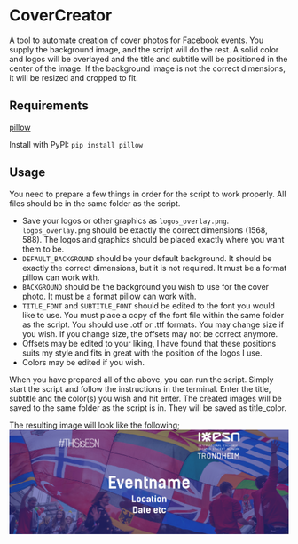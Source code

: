 # CoverCreator
A tool to automate creation of cover photos for Facebook events. You supply the background image, and the script will do the rest. A solid color and logos will be overlayed and the title and subtitle will be positioned in the center of the image. If the background image is not the correct dimensions, it will be resized and cropped to fit.

## Requirements
[pillow](https://python-pillow.org/)

Install with PyPI: `pip install pillow`

## Usage
You need to prepare a few things in order for the script to work properly.
All files should be in the same folder as the script.

* Save your logos or other graphics as `logos_overlay.png`. `logos_overlay.png` should be exactly the correct dimensions (1568, 588). The logos and graphics should be placed exactly where you want them to be.
* `DEFAULT_BACKGROUND` should be your default background. It should be exactly the correct dimensions, but it is not required. It must be a format pillow can work with.
* `BACKGROUND` should be the background you wish to use for the cover photo. It must be a format pillow can work with.
* `TITLE_FONT` and `SUBTITLE_FONT` should be edited to the font you would like to use. You must place a copy of the font file within the same folder as the script. You should use .otf or .ttf formats. You may change size if you wish. If you change size, the offsets may not be correct anymore.
* Offsets may be edited to your liking, I have found that these positions suits my style and fits in great with the position of the logos I use.
* Colors may be edited if you wish.

When you have prepared all of the above, you can run the script. Simply start the script and follow the instructions in the terminal. Enter the title, subtitle and the color(s) you wish and hit enter. The created images will be saved to the same folder as the script is in. They will be saved as title_color.

The resulting image will look like the following;
![resulting cover photo][cover]

[cover]: https://github.com/LaiAlexander/CoverCreator/raw/master/img/cover.png "Cover photo example"